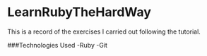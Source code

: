 # LearnRubyTheHardWay

This is a record of the exercises I carried out following the tutorial.

###Technologies Used
-Ruby
-Git
